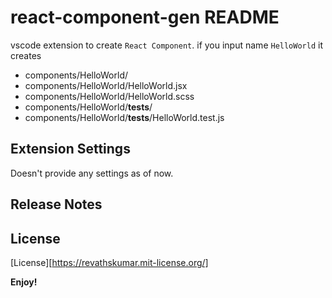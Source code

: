 # react-component-gen README

vscode extension to create `React Component`. if you input name `HelloWorld` it creates

* components/HelloWorld/
* components/HelloWorld/HelloWorld.jsx
* components/HelloWorld/HelloWorld.scss
* components/HelloWorld/__tests__/
* components/HelloWorld/__tests__/HelloWorld.test.js


<!-- ## Features -->


<!-- ## Requirements -->


## Extension Settings

Doesn't provide any settings as of now.

<!-- ## Known Issues -->

<!-- Calling out known issues can help limit users opening duplicate issues against your extension. -->

## Release Notes


## License

[License][https://revathskumar.mit-license.org/]

**Enjoy!**
